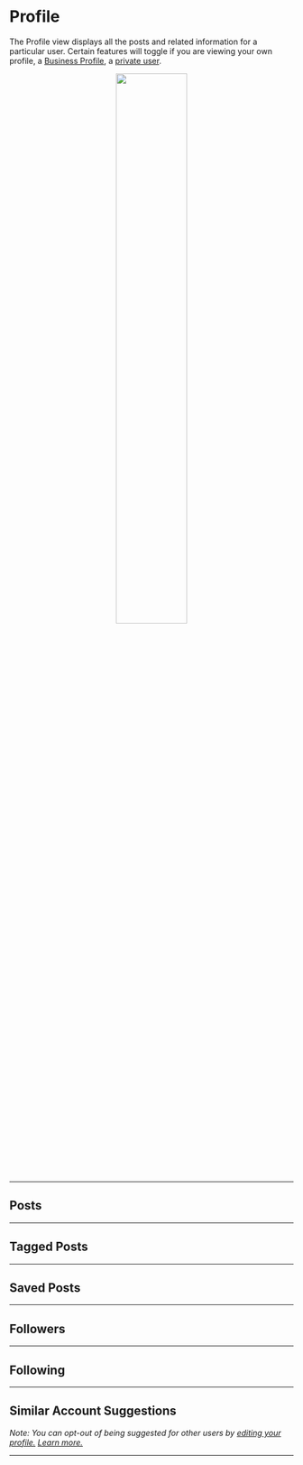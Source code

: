 # Profile

The Profile view displays all the posts and related information for a particular user. Certain features will toggle if you are viewing your own profile, a [Business Profile](/views/profile/businessprofiles.md), a [private user](/views/profile/privateprofiles.md).

<p style="text-align: center; margin-top: 1em;"><img src="/views/assets/profile.png" width="50%" height="50%" /></p>

<hr />

## Posts



<hr />

## Tagged Posts



<hr />

## Saved Posts



<hr />

## Followers


<hr />


## Following



<hr />

## Similar Account Suggestions



_Note: You can opt-out of being suggested for other users by [editing your profile.](https://www.instagram.com/accounts/edit/) [Learn more.](https://help.instagram.com/530450580417848)_

<hr />
